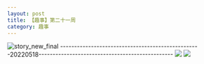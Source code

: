 ```yaml
---
layout: post
title: 【趣事】第二十一周
category: 趣事
---
```

![story_new_final](http://rbwl8nwm4.hd-bkt.clouddn.com/img/story_new_final_0322.png)
--------------------------------------------------20220518------------------------------------------------
![](http://ran7ztk3m.hd-bkt.clouddn.com/img/factors-220518-1.jpg)
![](http://ran7ztk3m.hd-bkt.clouddn.com/img/factors-220518-2.jpg)
  




